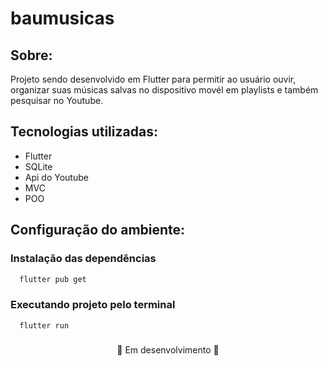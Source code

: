 # baumusicas
## Sobre:
<p>Projeto sendo desenvolvido em Flutter para permitir ao usuário ouvir, organizar suas músicas salvas no dispositivo movél  em playlists e também pesquisar no Youtube.</p>

## Tecnologias utilizadas:
- Flutter
- SQLite
- Api do Youtube
- MVC
- POO

## Configuração do ambiente:

### Instalação das dependências
```bash
  flutter pub get
```
### Executando projeto pelo terminal
```bash
  flutter run
```

### 
<p align="center">🚧 Em desenvolvimento 🚧</p>
